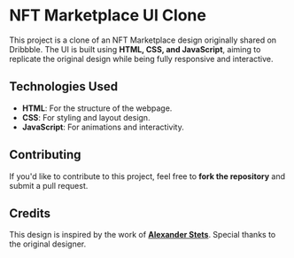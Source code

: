 <h1>NFT Marketplace UI Clone</h1>

<p>This project is a clone of an NFT Marketplace design originally shared on Dribbble. The UI is built using <strong>HTML, CSS, and JavaScript</strong>, aiming to replicate the original design while being fully responsive and interactive.</p>

<h2>Technologies Used</h2>
<ul>
    <li><strong>HTML</strong>: For the structure of the webpage.</li>
    <li><strong>CSS</strong>: For styling and layout design.</li>
    <li><strong>JavaScript</strong>: For animations and interactivity.</li>
</ul>

<h2>Contributing</h2>
<p>If you'd like to contribute to this project, feel free to <strong>fork the repository</strong> and submit a pull request.</p>

<h2>Credits</h2>
<p>This design is inspired by the work of <strong><a href="https://dribbble.com/alexanderstets">Alexander Stets</a></strong>. Special thanks to the original designer.</p>
